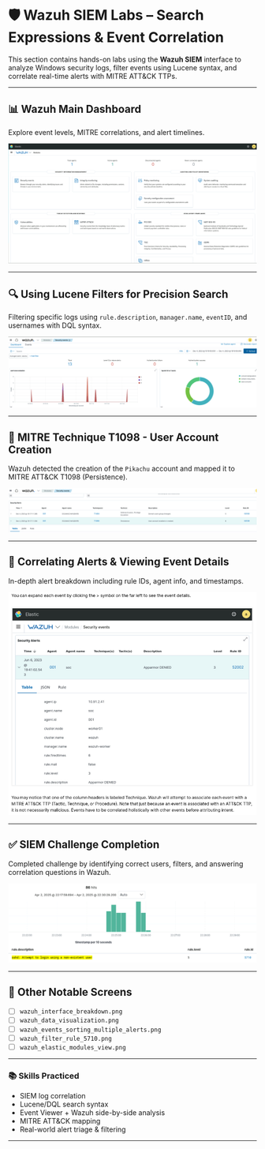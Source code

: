 # 🛡️ Wazuh SIEM Labs – Search Expressions & Event Correlation

This section contains hands-on labs using the **Wazuh SIEM** interface to analyze Windows security logs, filter events using Lucene syntax, and correlate real-time alerts with MITRE ATT&CK TTPs.

---

## 📊 Wazuh Main Dashboard

Explore event levels, MITRE correlations, and alert timelines.

![Main Dashboard](wazuh_main_dashboard.png)

---

## 🔍 Using Lucene Filters for Precision Search

Filtering specific logs using `rule.description`, `manager.name`, `eventID`, and usernames with DQL syntax.

![User Creation Filter](wazuh_event_filter_user_created_t1098.png)

---

## 📎 MITRE Technique T1098 - User Account Creation

Wazuh detected the creation of the `Pikachu` account and mapped it to MITRE ATT&CK T1098 (Persistence).

![Pikachu Event](wazuh_pikachu_event_details_t1098.png)

---

## 📄 Correlating Alerts & Viewing Event Details

In-depth alert breakdown including rule IDs, agent info, and timestamps.

![Event Detail](wazuh_event_apparmor_denied_details.png)

---

## ✅ SIEM Challenge Completion

Completed challenge by identifying correct users, filters, and answering correlation questions in Wazuh.

![Challenge Result](wazuh_challenge_results.png)

---

## 🔗 Other Notable Screens

- [ ] `wazuh_interface_breakdown.png`
- [ ] `wazuh_data_visualization.png`
- [ ] `wazuh_events_sorting_multiple_alerts.png`
- [ ] `wazuh_filter_rule_5710.png`
- [ ] `wazuh_elastic_modules_view.png`

---

### 📚 Skills Practiced

- SIEM log correlation
- Lucene/DQL search syntax
- Event Viewer + Wazuh side-by-side analysis
- MITRE ATT&CK mapping
- Real-world alert triage & filtering

---

